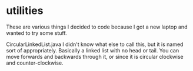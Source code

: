# utilities
These are various things I decided to code because I got a new laptop and wanted to try some stuff.

CircularLinkedList.java
  I didn't know what else to call this, but it is named sort of appropriately.  Basically a linked list with no head or tail.
  You can move forwards and backwards through it, or since it is circular clockwise and counter-clockwise.
